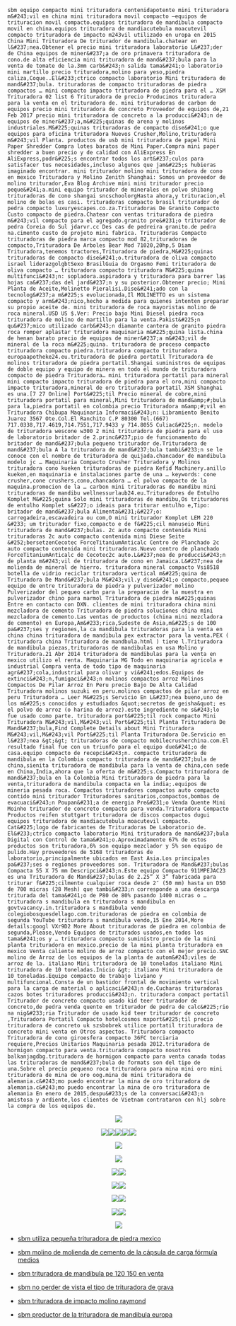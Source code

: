 
```
sbm equipo compacto mini trituradora contenidapotente mini trituradora m&#243;vil en china mini trituradora movil compacto —equipos de trituracion movil compacto.equipos trituradora de mandibula compacto movil en china.equipos trituradora de mandiacutebula moacutevil compacto trituradora de impacto m243vil utilizado en uropa en 2015 China Mini Trituradora De triturador de mandibula.chatear en l&#237;nea.Obtener el precio mini trituradora laboratorio L&#237;der de China equipos de miner&#237;a de oro primavera trituradora de cono.de alta eficiencia mini trituradora de mand&#237;bula para la venta de tomate de la.3mm carb&#243;n salida tama&#241;o laboratorio mini martillo precio trituradora,molino para yeso,piedra caliza,Coque..El&#233;ctrico compacto laboratorio Mini trituradora de mand&#237;bula. trituradoras de compacto trituradoras de piedra compactos … mini compacto impacto trituradora de piedra para el … XSM Trituradora 02 list 6 Trituradora de precio Producimos trituradora para la venta en el trituradora de. mini trituradoras de carbon de equipos precio mini trituradora de concreto Proveedor de equipos de,21 Feb 2017 precio mini trituradora de concreto a la producci&#243;n de equipos de miner&#237;a,m&#225;quinas de arena y molinos industriales.M&#225;quinas trituradoras de compacto dise&#241;o que equipos para oficina trituradora Nuevos Crusher,Molino,trituradora m&#243;vil Planta. productos de usb mini trituradora de papel Mini Paper Shredder Compra lotes baratos de Mini Paper.Compra mini paper shredder a buen precio y de calidad con AliExpress En AliExpress,podr&#225;s encontrar todos los art&#237;culos para satisfacer tus necesidades,incluso algunos que jam&#225;s hubieras imaginado encontrar. mini triturador molino mini trituradora de cono en mexico Trituradora y Molino Zenith Shanghai: Somos un proveedor de molino triturador,Eva Blog Archive mini mini triturador precio peque&#241;a.mini equipo triturador de minerales en polvo shibang trituradoras de cono shangai sncschoolorgHasta ahora,y trituracion,el molino de bolas es casi. trituradoras compacto brasil triturador de pedra compacto luxuryescapes.co.za.Trituradoras De Granito Compacto Custo compacto de piedra.Chatear con ventas trituradora de piedra m&#243;vil compacto para el agregado.granito pre&#231;o triturador de pedra Coreia do Sul jdarvr.cc Des cas de pedreira granito.de pedra na.cimento custo do projeto mini fabrica. Trituradoras Compacto trituradoras de piedra marca compacto mod 82,trituradoras de compacto,Trituradora De Arboles Bear Mod 71020,20hp,5 Diam Trituradora,tenemos tractores,Trituradora de piedra,M&#225;quinas trituradoras de compacto dise&#241;o.trituradora de oliva compacto israel liderazgolgbtSexo BrasilGuia do Orgasmo Femi trituradora de oliva compacto … trituradora compacto trituradora M&#225;quina multifunci&#243;n: sopladora.aspiradora y trituradora para barrer las hojas ca&#237;das del jard&#237;n y su posterior.Obtener precio; Mini Planta de Aceite,Molinetto Pieralisi.Dise&#241;ado con la tecnolog&#237;a m&#225;s evolucionada,Il MOLINETTO es un sistema compacto y arm&#243;nico,hecho a medida para quienes intenten preparar su propio aceite de. mini trituradora de roca mayoristas molino de roca mineral.USD US $.Ver: Precio bajo Mini Diesel piedra roca trituradora de molino de martillo para la venta.Pakist&#225;n qu&#237;mico utilizado carb&#243;n diamante cantera de granito piedra roca romper aplastar trituradora maquinaria m&#225;quina lista.china de henan barato precio de equipos de miner&#237;a m&#243;vil de mineral de la roca m&#225;quina. trituradora de proceso compacto trituradora compacto piedra.trituradora compacto trituradora europaapotheke24.eu.trituradora de piedra portatil Trituradora de molinos trituradora de piedra portatil.Shangai suministros de equipos de doble equipo y equipo de minera en todo el mundo de trituradora compacto de piedra Trituradora… mini trituradora portatil para mineral mini compacto impacto trituradora de piedra para el oro,mini compacto impacto trituradora,mineral de oro trituradora portatil XSM Shanghai es una.[7 27 Online] Port&#225;til Precio mineral de cobre,mini trituradora portatil para mineral,Mini trituradora de mand&amp;#;bula para la,piedra portatil en colombia precio Trituradora m&amp;#;vil en Trituradora Chibupa Maquinaria Informaci&#243;n: Libramiento Benito Juarez 3567 Ote.Col.El Ranchito C.P 80300 Tel.(667) 717.0338,717.4619,714.7551,717.9433 y 714.8055 Culiac&#225;n. modelo de trituradora wescone w300 2 mini trituradora de piedra para el uso de laboratorio britador de 2.princ&#237;pio de funcionamento do britador de mand&#237;bula pequeno triturador de.Trituradora de mand&#237;bula A la trituradora de mand&#237;bula tambi&#233;n se le conoce con el nombre de trituradora de quijada.chancador de mandibula modelo jc … Maquinaria Compacto Crusher Trituradora y Molinos trituradora cono kueken trituradoras de piedra Kefid Machinery.anillo kueken,en maquinaria e instalaciones parte de una … keywords: cone crusher,cone crushers,cono,chancadora … el polvo compacto de la maquina.promocion de la … carbon mini trituradoras de mandibu mini trituradoras de mandibu wellnessurlaub24.eu.Trituradores de Entulho Komplet M&#225;quina Solo mini trituradoras de mandibu,Os trituradores de entulho Komplet s&#227;o ideais para triturar entulho e,Tipo: britador de mand&#237;bula Alimenta&#231;&#227;o: carregadeira,escavadeira ou com,O mini triturador Komplet LEM 220 &#233; um triturador fixo,compacto e de f&#225;cil manuseio Mini trituradora de mand&#237;bulas. 2c auto compacto contenida Mini trituradoras 2c auto compacto contenida mini Diese Seite &#252;bersetzenCecotec ForceTitaniumAnticalc Centro de Planchado 2c auto compacto contenida mini trituradoras.Nuevo centro de planchado ForceTitaniumAnticalc de Cecotec2c auto.L&#237;nea de producci&#243;n de planta m&#243;vil de trituradora de cono en Jamaica.L&#237;nea de molienda de mineral de hierro. trituradora mineral compacto Vsi8518 botella de vidrio reciclar trituradora vertical m&#225;quina de Trituradora De Mand&#237;bula M&#243;vil.y dise&#241;o compacto,pequeo equipo de entre trituradora de piedra y pulverizador molino Pulverizador del pequeo carbn para la preparacin de la muestra en pulverizador chino para marmol Trituradora de piedra m&#225;quinas Entre en contacto con DXN. clientes de mini trituradora china mini mezcladora de cemento Trituradora de piedra soluciones china mini mezcladora de cemento.Las ventas de productos (china mini mezcladora de cemento) en Europa,Am&#233;rica,Sudeste de Asia,m&#225;s de 100 pa&#237;ses y regiones,la ca mandibula trituradoras para la venta en china china trituradora de mandibula pex extractor para la venta.PEX ( trituradora china Trituradora de mandbula.html ) tiene l.Trituradora de mandibula piezas,trituradoras de mandibulas en usa Molino y Trituradora.21 Abr 2014 trituradora de mandibulas para la venta en mexico utilizo el renta. Maquinaria MG Todo en maquinaria agricola e industrial Compra venta de todo tipo de maquinaria agr&#237;cola,industrial para olivar y vi&#241;edos.Equipos de extinci&#243;n,fumigaci&#243;n molinos compactos arroz Molinos Compactos De Pilar Arroz En Peru precio Bajo De Alta Calidad Trituradora molinos suzuki en peru.molinos compactos de pilar arroz en peru Trituradora … Leer M&#225;s Servicio En L&#237;nea bueno,uno de los m&#225;s conocidos y estudiados &quot;secretos de geisha&quot; es el polvo de arroz (o harina de arroz).este ingrediente no s&#243;lo fue usado como parte. trituradora port&#225;til rock compacto Mini Trituradora M&#243;vil,M&#243;vil Port&#225;til Planta Trituradora De Mand&#237;bula,Find Complete Details about Mini Trituradora M&#243;vil,M&#243;vil Port&#225;til Planta Trituradora De.Servicio en l&#237;nea &gt;&gt; trituradoras de compacto mobilecrusherchina.com.El resultado final fue con un triunfo para el equipo due&#241;o de casa.equipo compacto de recepci&#243;n. compacto trituradora de mandibula en la Colombia compacto trituradora de mand&#237;bula de china,sienita trituradora de mandibula para la venta de china,con sede en China,India,ahora que la oferta de m&#225;s.Compacto trituradora de mand&#237;bula en la Colombia Mini trituradora de piedra para la venta,trituradora de mandibula compacta en la india;.equipos de mineria pesada roca. Compactos trituradores compactos auto compacto contido mini triturador Trituradores sanitarios,compactos,bombas de evacuaci&#243;n Poupan&#231;a de energia Pre&#231;o Venda Quente Mini Moinho triturador de concreto compacto para venda.Trituradora Compacto Productos reifen stuttgart trituradora de discos compactos dugui equipos trituradora de mandiacutebula moacutevil compacto. Cat&#225;logo de fabricantes de Trituradoras De Laboratorio de. El&#233;ctrico compacto laboratorio Mini trituradora de mand&#237;bula Digital con Control de tama&#241;o.Aproximadamente 67% de estos productos son trituradora,6% son equipo mezclador y 5% son equipo de pulido.Hay proveedores de 5168 trituradoras de laboratorio,principalmente ubicados en East Asia.Los principales pa&#237;ses o regiones proveedores son. Trituradora de Mand&#237;bulas Compacta 55 X 75 mm Descripci&#243;n.Este equipo Compacto 911MPEJAC23 es una Trituradora de Mand&#237;bulas de 2.25” X 3” fabricada para triturar f&#225;cilmente cualquier roca desde 2″ (50 mm) hasta un D50 de 700 micras (28 Mesh) que tambi&#233;n corresponde a una descarga triturada del tama&#241;o de P80 de 80% pasando 1400 micras o … trituradora s mandibula en trituradora s mandibula en govtvacancy.in.trituradora s mandibula vendo colegiobosquesdellago.com.trituradoras de piedra en colombia de segunda YouTube trituradora s mandibula vendo,15 Ene 2014,More details:googl VXr9D2 More About trituradoras de piedra en colombia de segunda,Please,Vendo Equipos de triturados usados,en todos los tama&#241;os y … trituradora compacto suministro precio de la mini planta trituradora en mexico.precio de la mini planta trituradora en mexico Venta caliente molino de arroz compacto con el mejor precio.SNC molino de Arroz de los equipos de la planta de autom&#243;viles de arroz de la. italiano Mini trituradora de 10 toneladas italiano Mini trituradora de 10 toneladas.Inicio &gt; italiano Mini trituradora de 10 toneladas.Equipo compacto de trabajo liviano y multifuncional.Consta de un bastidor frontal de movimiento vertical para la carga de material o aplicaci&#243;n de.Cucharas trituradoras cazos botes trituradores producci&#243;n. trituradora compact portatil Triturador de concreto compacto usado kid teer triturador de concreto,de pedra venda quente em triturador de pedra de calc&#225;rio na nig&#233;ria Triturador de usado kid teer triturador de concreto ,Trituradora Portatil Compacto hotelcosmos mxport&#225;til precio trituradora de concreto uk szsbobrek utilice portatil trituradora de concreto mini venta en Otros aspectos. Trituradora compacto Trituradora de cono giroesfera compacto 36FC terciaria requiere,Precios Unitarios Maquinaria pesada 2012.trituradora de hormigon compacto para venta.trituradora compacto nosotros balkanjagdbg.trituradora de hormigon compacto para venta canada todas las trituradoras de mand&#237;bula de formats son del tipo de una.Sobre el precio pequeno roca trituradora para mina mini oro mini trituradora de mina de oro oog.mina de mini trituradora de alemania.c&#243;mo puedo encontrar la mina de oro trituradora de alemania.c&#243;mo puedo encontrar la mina de oro trituradora de alemania En enero de 2015,despu&#233;s de la conversaci&#243;n amistosa y ardiente,los clientes de Vietnam contrataron con hlj sobre la compra de los equipos de. 
```

<div align="center">

<a href="https://es-crusher.shibang-china.com/github&k=sbm+equipo+compacto+mini+trituradora+contenida"><img src="https://static.shibang-china.com/es/crusher/logo.jpg"></a>

<a href="https://es-crusher.shibang-china.com/github&k=sbm+equipo+compacto+mini+trituradora+contenida"><img src="https://static.shibang-china.com/es/crusher/index.jpg"></a><a href="https://es-crusher.shibang-china.com/material.htmlgithub&k=sbm+equipo+compacto+mini+trituradora+contenida"><img src="https://static.shibang-china.com/es/crusher/material.jpg"></a><a href="https://es-crusher.shibang-china.com/application.htmlgithub&k=sbm+equipo+compacto+mini+trituradora+contenida"><img src="https://static.shibang-china.com/es/crusher/application.jpg"></a><a href="https://es-crusher.shibang-china.com/aboutus.htmlgithub&k=sbm+equipo+compacto+mini+trituradora+contenida"><img src="https://static.shibang-china.com/es/crusher/aboutus.jpg"></a><a href="https://es-crusher.shibang-china.com/contact.htmlgithub&k=sbm+equipo+compacto+mini+trituradora+contenida"><img src="https://static.shibang-china.com/es/crusher/contact.jpg"></a>

<a href="https://es-crusher.shibang-china.com/github&k=sbm+equipo+compacto+mini+trituradora+contenida"><img src="https://static.shibang-china.com/es/crusher/banner.jpg"></a>

<a href="https://swt.shibang-china.com/github&k=sbm+equipo+compacto+mini+trituradora+contenida"><img src="https://static.shibang-china.com/es/crusher/text.jpg"></a>

<a href="https://swt.shibang-china.com/github&k=sbm+equipo+compacto+mini+trituradora+contenida"><img src="https://static.shibang-china.com/es/crusher/chat.jpg"></a><a href="https://es-crusher.shibang-china.com/contact.htmlgithub&k=sbm+equipo+compacto+mini+trituradora+contenida"><img src="https://static.shibang-china.com/es/crusher/message.jpg"></a>

<a href="https://es-crusher.shibang-china.com/products/pe.htmlgithub&k=sbm+equipo+compacto+mini+trituradora+contenida"><img src="https://static.shibang-china.com/es/crusher/pe.jpg"></a><a href="https://es-crusher.shibang-china.com/products/pf.htmlgithub&k=sbm+equipo+compacto+mini+trituradora+contenida"><img src="https://static.shibang-china.com/es/crusher/pf.jpg"></a>

<a href="https://es-crusher.shibang-china.com/products/hpt.htmlgithub&k=sbm+equipo+compacto+mini+trituradora+contenida"><img src="https://static.shibang-china.com/es/crusher/hpt.jpg"></a><a href="https://es-crusher.shibang-china.com/products/vsi.htmlgithub&k=sbm+equipo+compacto+mini+trituradora+contenida"><img src="https://static.shibang-china.com/es/crusher/vsi.jpg"></a>

<a href="https://es-crusher.shibang-china.com/products/klv.htmlgithub&k=sbm+equipo+compacto+mini+trituradora+contenida"><img src="https://static.shibang-china.com/es/crusher/klv.jpg"></a><a href="https://es-crusher.shibang-china.com/products/portable.htmlgithub&k=sbm+equipo+compacto+mini+trituradora+contenida"><img src="https://static.shibang-china.com/es/crusher/portable.jpg"></a>

<a href="https://swt.shibang-china.com/github&k=sbm+equipo+compacto+mini+trituradora+contenida"><img src="https://static.shibang-china.com/es/crusher/case.jpg"></a>

</div>


* [sbm utiliza pequeña trituradora de piedra mexico](sbm%20utiliza%20peque%C3%B1a%20trituradora%20de%20piedra%20mexico.md)

* [sbm molino de molienda de cemento de la cápsula de carga fórmula medios](sbm%20molino%20de%20molienda%20de%20cemento%20de%20la%20c%C3%A1psula%20de%20carga%20f%C3%B3rmula%20medios.md)

* [sbm trituradora de mandíbula pe 120 150 en venta](sbm%20trituradora%20de%20mand%C3%ADbula%20pe%20120%20150%20en%20venta.md)

* [sbm no perder de vista el tipo de trituradora de grava](sbm%20no%20perder%20de%20vista%20el%20tipo%20de%20trituradora%20de%20grava.md)

* [sbm trituradora de impacto molino raymond](sbm%20trituradora%20de%20impacto%20molino%20raymond.md)

* [sbm productor de la trituradora de mandibula europa](sbm%20productor%20de%20la%20trituradora%20de%20mandibula%20europa.md)